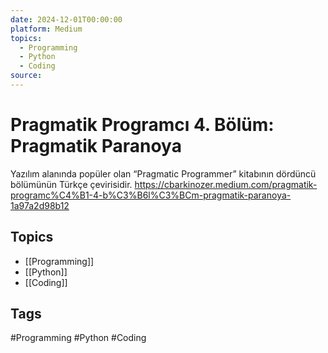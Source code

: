 ```yaml
---
date: 2024-12-01T00:00:00
platform: Medium
topics:
  - Programming
  - Python
  - Coding
source: 
---
```

# Pragmatik Programcı 4. Bölüm: Pragmatik Paranoya

Yazılım alanında popüler olan “Pragmatic Programmer” kitabının dördüncü bölümünün Türkçe çevirisidir. https://cbarkinozer.medium.com/pragmatik-programc%C4%B1-4-b%C3%B6l%C3%BCm-pragmatik-paranoya-1a97a2d98b12

## Topics
- [[Programming]]
- [[Python]]
- [[Coding]]

## Tags
#Programming #Python #Coding